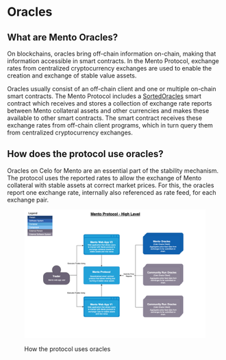 # Oracles

## What are Mento Oracles?

On blockchains, oracles bring off-chain information on-chain, making that information accessible in smart contracts. In the Mento Protocol, exchange rates from centralized cryptocurrency exchanges are used to enable the creation and exchange of stable value assets.

Oracles usually consist of an off-chain client and one or multiple on-chain smart contracts. The Mento Protocol includes a [SortedOracles](https://github.com/mento-protocol/mento-core/blob/develop/contracts/SortedOracles.sol) smart contract which receives and stores a collection of exchange rate reports between Mento collateral assets and other currencies and makes these available to other smart contracts. The smart contract receives these exchange rates from off-chain client programs, which in turn query them from centralized cryptocurrency exchanges.

## How does the protocol use oracles?

Oracles on Celo for Mento are an essential part of the stability mechanism. The protocol uses the reported rates to allow the exchange of Mento collateral with stable assets at correct market prices. For this, the oracles report one exchange rate, internally also referenced as rate feed, for each exchange pair.&#x20;

<figure><img src="../.gitbook/assets/image (2).png" alt=""><figcaption><p>How the protocol uses oracles</p></figcaption></figure>
